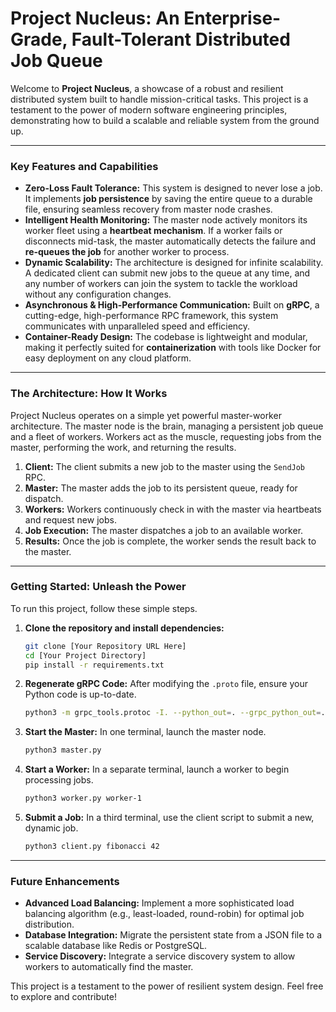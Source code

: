 # Project Nucleus: An Enterprise-Grade, Fault-Tolerant Distributed Job Queue

Welcome to **Project Nucleus**, a showcase of a robust and resilient distributed system built to handle mission-critical tasks. This project is a testament to the power of modern software engineering principles, demonstrating how to build a scalable and reliable system from the ground up.

-----

### Key Features and Capabilities

  * **Zero-Loss Fault Tolerance:** This system is designed to never lose a job. It implements **job persistence** by saving the entire queue to a durable file, ensuring seamless recovery from master node crashes.
  * **Intelligent Health Monitoring:** The master node actively monitors its worker fleet using a **heartbeat mechanism**. If a worker fails or disconnects mid-task, the master automatically detects the failure and **re-queues the job** for another worker to process.
  * **Dynamic Scalability:** The architecture is designed for infinite scalability. A dedicated client can submit new jobs to the queue at any time, and any number of workers can join the system to tackle the workload without any configuration changes.
  * **Asynchronous & High-Performance Communication:** Built on **gRPC**, a cutting-edge, high-performance RPC framework, this system communicates with unparalleled speed and efficiency.
  * **Container-Ready Design:** The codebase is lightweight and modular, making it perfectly suited for **containerization** with tools like Docker for easy deployment on any cloud platform.

-----

### The Architecture: How It Works

Project Nucleus operates on a simple yet powerful master-worker architecture. The master node is the brain, managing a persistent job queue and a fleet of workers. Workers act as the muscle, requesting jobs from the master, performing the work, and returning the results.

1.  **Client:** The client submits a new job to the master using the `SendJob` RPC.
2.  **Master:** The master adds the job to its persistent queue, ready for dispatch.
3.  **Workers:** Workers continuously check in with the master via heartbeats and request new jobs.
4.  **Job Execution:** The master dispatches a job to an available worker.
5.  **Results:** Once the job is complete, the worker sends the result back to the master.

-----

### Getting Started: Unleash the Power

To run this project, follow these simple steps.

1.  **Clone the repository and install dependencies:**
    ```bash
    git clone [Your Repository URL Here]
    cd [Your Project Directory]
    pip install -r requirements.txt
    ```
2.  **Regenerate gRPC Code:** After modifying the `.proto` file, ensure your Python code is up-to-date.
    ```bash
    python3 -m grpc_tools.protoc -I. --python_out=. --grpc_python_out=. job_queue.proto
    ```
3.  **Start the Master:** In one terminal, launch the master node.
    ```bash
    python3 master.py
    ```
4.  **Start a Worker:** In a separate terminal, launch a worker to begin processing jobs.
    ```bash
    python3 worker.py worker-1
    ```
5.  **Submit a Job:** In a third terminal, use the client script to submit a new, dynamic job.
    ```bash
    python3 client.py fibonacci 42
    ```

-----

### Future Enhancements

  * **Advanced Load Balancing:** Implement a more sophisticated load balancing algorithm (e.g., least-loaded, round-robin) for optimal job distribution.
  * **Database Integration:** Migrate the persistent state from a JSON file to a scalable database like Redis or PostgreSQL.
  * **Service Discovery:** Integrate a service discovery system to allow workers to automatically find the master.

This project is a testament to the power of resilient system design. Feel free to explore and contribute\!

